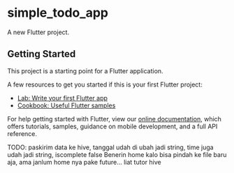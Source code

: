 # simple_todo_app

A new Flutter project.

## Getting Started

This project is a starting point for a Flutter application.

A few resources to get you started if this is your first Flutter project:

- [Lab: Write your first Flutter app](https://flutter.dev/docs/get-started/codelab)
- [Cookbook: Useful Flutter samples](https://flutter.dev/docs/cookbook)

For help getting started with Flutter, view our
[online documentation](https://flutter.dev/docs), which offers tutorials,
samples, guidance on mobile development, and a full API reference.


TODO:
paskirim data ke hive, tanggal udah di ubah jadi string, time juga udah jadi string, iscomplete false
Benerin home kalo bisa pindah ke file baru aja, ama janlum home nya pake future... liat tutor hive
